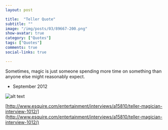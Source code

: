 ```yaml
---
layout: post

title:  "Teller Quote"
subtitle: ""
image: "/img/posts/03/89667-200.png"
show-avatar: true
category: ["Quotes"]
tags: ["Quotes"]
comments: true
social-links: true

---
```

Sometimes, magic is just someone spending more time on something than anyone else might reasonably expect.

 - September 2012

![alt text](/img/posts/16/bzc38o0caaaqqk2.jpg " ")

[http://www.esquire.com/entertainment/interviews/a15810/teller-magician-interview-1012/](http://www.esquire.com/entertainment/interviews/a15810/teller-magician-interview-1012/)
